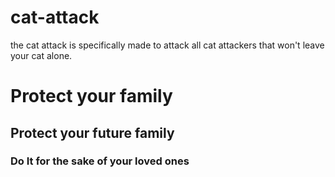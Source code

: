 # cat-attack
the cat attack is specifically made to attack all cat attackers that won't leave your cat alone.
<h1>Protect your family</h1>
<h2> Protect your future family</h2>
<h3>Do It for the sake of your loved ones</h3>
